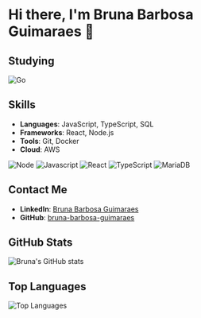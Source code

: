 # Hi there, I'm Bruna Barbosa Guimaraes 👋

## Studying
<div style="display: inline_block">
  <img alt="Go"  src="https://img.shields.io/badge/Go-00ADD8?style=for-the-badge&logo=go&logoColor=white"/>
</div>

## Skills
- **Languages**: JavaScript, TypeScript, SQL
- **Frameworks**: React, Node.js
- **Tools**: Git, Docker
- **Cloud**: AWS

<div style="display: inline_block">
  <img alt="Node" src="https://img.shields.io/badge/Node.js-43853D?style=for-the-badge&logo=node.js&logoColor=white"/>
  <img alt="Javascript" src="https://img.shields.io/badge/JavaScript-F7DF1E?style=for-the-badge&logo=javascript&logoColor=black"/>
  <img alt="React" src="https://img.shields.io/badge/React-20232A?style=for-the-badge&logo=react&logoColor=61DAFB"/>
  <img alt="TypeScript" src="https://img.shields.io/badge/TypeScript-007ACC?style=for-the-badge&logo=typescript&logoColor=white"/>
  <img alt="MariaDB" src="https://img.shields.io/badge/MariaDB-003545?style=for-the-badge&logo=mariadb&logoColor=white"/>
</div>

## Contact Me

- **LinkedIn**: [Bruna Barbosa Guimaraes](https://www.linkedin.com/in/bruna-barbosa-guimaraes)
- **GitHub**: [bruna-barbosa-guimaraes](https://github.com/bruna-barbosa-guimaraes)

## GitHub Stats

![Bruna's GitHub stats](https://github-readme-stats.vercel.app/api?username=bruna-barbosa-guimaraes&show_icons=true&theme=radical)

## Top Languages

![Top Languages](https://github-readme-stats.vercel.app/api/top-langs/?username=bruna-barbosa-guimaraes&layout=compact&theme=radical)

